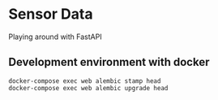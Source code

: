 # Sensor Data
Playing around with FastAPI

## Development environment with docker
```
docker-compose exec web alembic stamp head
docker-compose exec web alembic upgrade head
```
